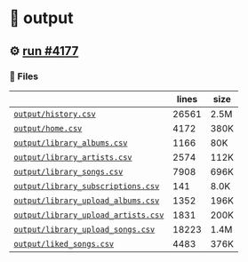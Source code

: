 # 📝  output 

## ⚙️ [run #4177](https://github.com/jwenerd/ytm-dl/actions/runs/14948110293)

### 📁 Files

|                                                                         |lines|size|
|-------------------------------------------------------------------------|-----|----|
|[`output/history.csv` ](output/history.csv)                              |26561|2.5M|
|[`output/home.csv` ](output/home.csv)                                    |4172 |380K|
|[`output/library_albums.csv` ](output/library_albums.csv)                |1166 |80K |
|[`output/library_artists.csv` ](output/library_artists.csv)              |2574 |112K|
|[`output/library_songs.csv` ](output/library_songs.csv)                  |7908 |696K|
|[`output/library_subscriptions.csv` ](output/library_subscriptions.csv)  |141  |8.0K|
|[`output/library_upload_albums.csv` ](output/library_upload_albums.csv)  |1352 |196K|
|[`output/library_upload_artists.csv` ](output/library_upload_artists.csv)|1831 |200K|
|[`output/library_upload_songs.csv` ](output/library_upload_songs.csv)    |18223|1.4M|
|[`output/liked_songs.csv` ](output/liked_songs.csv)                      |4483 |376K|